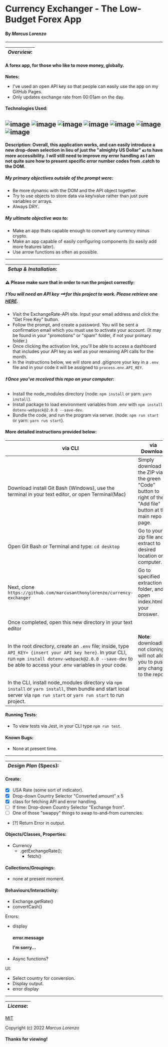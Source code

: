 # Currency Exchanger - The Low-Budget Forex App
#### By _**Marcus Lorenzo**_
---

| **_Overview_:** |
|---|
#### A forex app, for those who like to move money, globally.
**Notes:**
- I've used an open API key so that people can easily use the app on my GitHub Pages.
- Only updates exchange rate from 00:01am on the day.


#### Technologies Used:
![image](https://img.shields.io/badge/JavaScript-323330?style=for-the-badge&logo=javascript&logoColor=F7DF1E)
![image](https://img.shields.io/badge/Jest-C21325?style=for-the-badge&logo=jest&logoColor=white) ![image](https://img.shields.io/badge/json-5E5C5C?style=for-the-badge&logo=json&logoColor=white)  ![image](https://img.shields.io/badge/eslint-3A33D1?style=for-the-badge&logo=eslint&logoColor=white)
![image](https://img.shields.io/badge/HTML5-E34F26?style=for-the-badge&logo=html5&logoColor=white)  ![image](https://img.shields.io/badge/CSS3-1572B6?style=for-the-badge&logo=css3&logoColor=white)
![image](https://img.shields.io/badge/GIT-E44C30?style=for-the-badge&logo=git&logoColor=white)
---

#### Description: Overall, this application works, and can easily introduce a new drop-down selection in lieu of just the "almighty US Dollar"	:dollar: to have more accessibility. I will still need to improve my error handling as I am not quite sure how to present specific error number codes from .catch to the DOM.

##### **My primary objectives** outside of the prompt were:
- Be more dynamic with the DOM and the API object together.
- Try to use objects to store data via key/value rather than just pure variables or arrays.
- Always DRY.

##### **My ultimate objective was** to:
- Make an app thats capable enough to convert any currency minus crypto.
- Make an app capable of easily configuring components (to easily add more features later).
- Use arrow functions as often as possible.

---

| **_Setup & Installation_:** |
|---|
#### :warning: **Please make sure** that in order to run the project correctly:

##### 	:exclamation: You will need an API key :old_key: for this project to work. Please retrieve one [HERE](https://www.exchangerate-api.com/).
- Visit the ExchangeRate-API site. Input your email address and click the "Get Free Key" button.
- Follow the prompt, and create a password. You will be sent a confirmation email which you must use to activate your account. (It may be found in your "promotions" or "spam" folder, if not your primary folder.)
- Once clicking the activation link, you'll be able to access a dashboard that includes your API key as well as your remaining API calls for the month.
- In the instructions below, we will store and .gitignore your key in a `.env` file and in your code it will be assigned to `process.env.API_KEY`.

##### 	:exclamation: Once you've received this repo on your computer:
- Install the node_modules directory (node: `npm install` or yarn: `yarn install`).
- Install package to load environment variables from .env with `npm install dotenv-webpack@2.0.0 --save-dev`.
- Bundle the code, and run the program via server. (node: `npm run start` or yarn: `yarn run start`).

####   More detailed instructions provided below:

|   via CLI   |  via Download  |
|---|---|
| Download install Git Bash (Windows), use the terminal in your text editor, or open Terminal(Mac) | Simply download the ZIP via the green "Code" button to right of the "Add file" button at the main repo page. 
 Open Git Bash or Terminal and type: `cd desktop` | Go to your zip file and extract to desired location on computer. 
 Next, clone `https://github.com/marcusanthonylorenzo/currency-exchanger` | Go to specified extraction folder, and open index.html in your broswer. 
 Once completed, open this new directory in your text editor | 
 In the root directory, create an `.env` file; inside, type `API_KEY= {insert your API key here}`. In your CLI, run `npm install dotenv-webpack@2.0.0 --save-dev` to be able to access your .env variables in your code. | **Note**: downloading not cloning will not allow you to push any changes to the repo. 
 In the CLI, install node_modules directory via `npm install` or `yarn install`, then bundle and start local server via `npm run start` or `yarn run start` to run project. |


#### Running Tests:
- To view tests via Jest, in your CLI type `npm run test`.

#### Known Bugs:
* None at present time.

---


| **_Design Plan_ (Specs):** |
|---|
#### Create:
- [x] USA Rate (some sort of indicator).
- [x] Drop-down Country Selector "Converted amount" x 5
- [x] class for fetching API and error handling.
- [ ] If time: Drop-down Country Selector "Exchange from".
- [ ] One of those "swappy" things to swap to-and-from currencies.
- [?] Return Error in output.

#### Objects/Classes, Properties:
- Currency
  - .getExchangeRate();
     - fetch()

#### Collections/Groupings:
- none at present moment.

#### Behaviours/Interactivity:
- Exchange.getRate()
- convertCash()

Errors:
- display <div class=errors/><h4/>error.message<p/>I'm sorry...
- Async functions?

UI:
- Select country for conversion.
- Display output.
- error display


---
| **_License_:** |
|---|

[MIT](https://github.com/marcusanthonylorenzo/currency-exchanger/blob/add-license-1/LICENSE)

Copyright (c) 2022 _Marcus Lorenzo_


#### Thanks for viewing!
